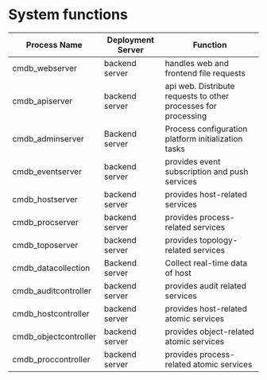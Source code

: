 # System functions

|Process Name|Deployment Server|Function|
|--|--|--|
|cmdb_webserver|backend server|handles web and frontend file requests|
|cmdb_apiserver|backend server|api web. Distribute requests to other processes for processing|
|cmdb_adminserver|Backend server|Process configuration platform initialization tasks|
|cmdb_eventserver|backend server|provides event subscription and push services|
|cmdb_hostserver|backend server|provides host-related services|
|cmdb_procserver|backend server|provides process-related services|
|cmdb_toposerver|backend server|provides topology-related services|
|cmdb_datacollection|Backend server|Collect real-time data of host|
|cmdb_auditcontroller|backend server|provides audit related services|
|cmdb_hostcontroller|backend server|provides host-related atomic services|
|cmdb_objectcontroller|backend server|provides object-related atomic services|
|cmdb_proccontroller|backend server|provides process-related atomic services|